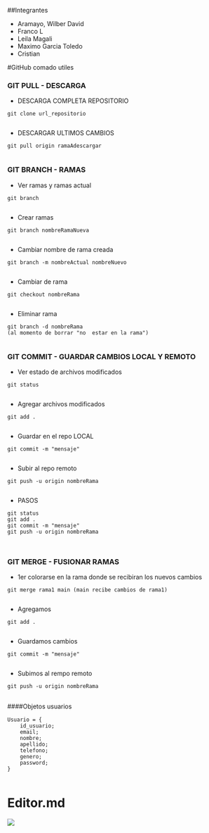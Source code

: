 ##Integrantes

- Aramayo, Wilber David
- Franco L
- Leila Magali
- Maximo Garcia Toledo
- Cristian

#GitHub comado utiles

### GIT PULL - DESCARGA
- DESCARGA COMPLETA REPOSITORIO

```
git clone url_repositorio
   
```
- DESCARGAR ULTIMOS CAMBIOS

```
git pull origin ramaAdescargar
   
```

### GIT BRANCH - RAMAS

- Ver ramas y ramas actual

```
git branch
   
```
- Crear ramas

```
git branch nombreRamaNueva
   
```
- Cambiar nombre de rama creada

```
git branch -m nombreActual nombreNuevo
   
```
- Cambiar de rama

```
git checkout nombreRama
   
```
- Eliminar rama

```
git branch -d nombreRama
(al momento de borrar "no  estar en la rama")
   
```
### GIT COMMIT - GUARDAR CAMBIOS LOCAL Y REMOTO

- Ver estado de archivos modificados

```
git status
   
```
- Agregar archivos modificados

```
git add .
   
```
- Guardar en el repo LOCAL 

```
git commit -m "mensaje"
   
```
- Subir al repo remoto

```
git push -u origin nombreRama
   
```

- PASOS

```
git status
git add .
git commit -m "mensaje"
git push -u origin nombreRama

   
```
### GIT MERGE - FUSIONAR RAMAS

- 1er colorarse en la rama donde se recibiran los nuevos cambios

```
git merge rama1 main (main recibe cambios de rama1)
   
```
- Agregamos

```
git add .
   
```
- Guardamos cambios

```
git commit -m "mensaje"
   
```
- Subimos al rempo remoto

```
git push -u origin nombreRama
   
```

####Objetos usuarios　

```Usuarios:
Usuario = {
	id_usuario;
	email;
	nombre;
	apellido;
	telefono;
	genero;
	password;
}
   
```
# Editor.md

![](https://pandao.github.io/editor.md/images/logos/editormd-logo-180x180.png)
